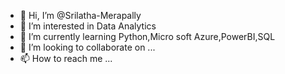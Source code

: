 - 👋 Hi, I’m @Srilatha-Merapally
- 👀 I’m interested in Data Analytics 
- 🌱 I’m currently learning Python,Micro soft Azure,PowerBI,SQL
- 💞️ I’m looking to collaborate on ...
- 📫 How to reach me ...

<!---
Srilatha-Merapally/Srilatha-Merapally is a ✨ special ✨ repository because its `README.md` (this file) appears on your GitHub profile.
You can click the Preview link to take a look at your changes.
--->
